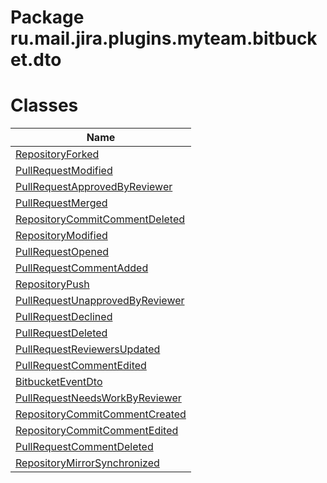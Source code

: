 Package ru.mail.jira.plugins.myteam.bitbucket.dto
=================================================
Classes
=======
| Name                                                                  |
| --------------------------------------------------------------------- |
| [RepositoryForked](RepositoryForked.md)                               |
| [PullRequestModified](PullRequestModified.md)                         |
| [PullRequestApprovedByReviewer](PullRequestApprovedByReviewer.md)     |
| [PullRequestMerged](PullRequestMerged.md)                             |
| [RepositoryCommitCommentDeleted](RepositoryCommitCommentDeleted.md)   |
| [RepositoryModified](RepositoryModified.md)                           |
| [PullRequestOpened](PullRequestOpened.md)                             |
| [PullRequestCommentAdded](PullRequestCommentAdded.md)                 |
| [RepositoryPush](RepositoryPush.md)                                   |
| [PullRequestUnapprovedByReviewer](PullRequestUnapprovedByReviewer.md) |
| [PullRequestDeclined](PullRequestDeclined.md)                         |
| [PullRequestDeleted](PullRequestDeleted.md)                           |
| [PullRequestReviewersUpdated](PullRequestReviewersUpdated.md)         |
| [PullRequestCommentEdited](PullRequestCommentEdited.md)               |
| [BitbucketEventDto](BitbucketEventDto.md)                             |
| [PullRequestNeedsWorkByReviewer](PullRequestNeedsWorkByReviewer.md)   |
| [RepositoryCommitCommentCreated](RepositoryCommitCommentCreated.md)   |
| [RepositoryCommitCommentEdited](RepositoryCommitCommentEdited.md)     |
| [PullRequestCommentDeleted](PullRequestCommentDeleted.md)             |
| [RepositoryMirrorSynchronized](RepositoryMirrorSynchronized.md)       |

